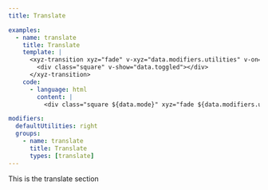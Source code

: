 ```yaml
---
title: Translate

examples:
  - name: translate
    title: Translate
    template: |
      <xyz-transition xyz="fade" v-xyz="data.modifiers.utilities" v-on="data.listeners">
        <div class="square" v-show="data.toggled"></div>
      </xyz-transition>
    code:
      - language: html
        content: |
          <div class="square ${data.mode}" xyz="fade ${data.modifiers.utilities}"></div>

modifiers:
  defaultUtilities: right
  groups:
    - name: translate
      title: Translate
      types: [translate]
---
```


This is the translate section
